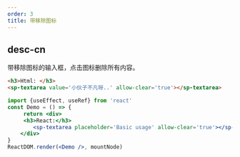 ```yaml
---
order: 3
title: 带移除图标
---
```


## desc-cn 
带移除图标的输入框，点击图标删除所有内容。

```html
<h3>Html: </h3>
<sp-textarea value='小伙子不凡呀..' allow-clear='true'></sp-textarea>
```


```jsx
import {useEffect, useRef} from 'react'
const Demo = () => {
     return <div>
     <h3>React:</h3>
        <sp-textarea placeholder='Basic usage' allow-clear='true'></sp-textarea>
    </div>
}
ReactDOM.render(<Demo />, mountNode)
```



<style>
    .sp-textarea {
        margin-top: 20px
    }
</style>